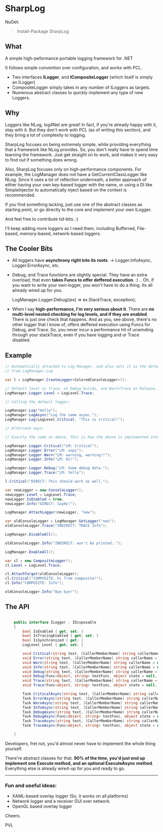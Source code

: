 SharpLog
========

NuGet:

> Install-Package SharpLog 

What
---

A simple high-peformance portable logging framework for .NET

It follows simple convention over configuration, and works with PCL.

- Two interfaces **ILogger**, and **ICompositeLogger** (which itself is simply an ILogger)
- CompositeLogger simply takes in any number of ILoggers as targets.
- Numerous abstract classes to quickly implement any type of new Loggers.

Why
---
   
Loggers like NLog, log4Net are great! In fact, if you're already happy with it, stay with it. But they don't work with PCL (as of writing this section), and they bring a lot of complexity to logging. 

SharpLog focuses on being extremely simple, while providing everything that a framework like NLog provides. So, you don't really have to spend time learning the framework. Just get straight on to work, and makes it very easy to find out if something does wrong. 

Also, SharpLog focuses only on high-performance components. For example, the LogManager does not have a GetCurrentClassLogger like NLog. Since it uses a lot of reflection underneath, a better approach of either having your own key-based logger with the name, or using a DI like SimpleInjector to automatically inject based on the context is recommended.

If you find something lacking, just use one of the abstract classes as starting point, or go directly to the core and implement your own ILogger. 

And feel free to contribute tid-bits. :) 

I'll keep adding more loggers as I need them, including Bufferred, File-based, memory-based, network-based loggers.

The Cooler Bits
---

- All loggers have **asynchrony right into its roots**. -> Logger.InfoAsync, Logger.ErrorAsync, etc.

- Debug, and Trace functions are slightly special. They have an extra overload, that even **takes Funcs to offer deffered execution**. :) .. Oh, if you want to write your own logger, you won't have to do a thing. Its all already wired up for you. 

    LogManager.Logger.Debug((ex) => ex.StackTrace, exception);

- When I say **high-performance, I'm very serious about it**. There are **no multi-level nested checking for log levels, and if they are enabled**. There is just one check that happens. And as you, see above, there's no other logger that I know of, offers deffered execution using Funcs for Debug, and Trace. So, you never incur a performance hit of unwinding through your stackTrace, even if you have logging and or Trace disabled.


Example
---

```C#
// Automatically attached to Log Manager, and also sets it as the default logger to be used
// from LogManager.Log

var l = LogManager.CreateLogger<ColoredConsoleLogger>();

// Default level is Trace, on Debug builds, and Warn+Trace on Release.
LogManager.Logger.Level = LogLevel.Trace;

// Calling the default logger:

LogManager.Log("Hello");
LogManager.LogAsync("Log the same async.");
LogManager.Log(LogLevel.Critical, "This is critical!");

// Alternate ways:

// Exactly the same as above. This is how the above is implemented internally.

LogManager.Logger.Critical("LM: Critical");
LogManager.Logger.Error("LM: oops");
LogManager.Logger.Warn("LM: warning, warning!!");
LogManager.Logger.Info("LM: Hi!");

LogManager.Logger.Debug("LM: Some debug data.");
LogManager.Logger.Trace("LM: Yello");

l.Critical("DIRECT: This should work as well.");

var newLogger = new ConsoleLogger();
newLogger.Level = LogLevel.Trace;
newLogger.IsEnabled = true;
newLogger.Info("DIRECT: SayHi!");

LogManager.AttachLogger(newLogger, "new");

var oldConsoleLogger = LogManager.GetLogger("new");
oldConsoleLogger.Trace("INDIRECT: TRACE Info");

LogManager.DisableAll();

oldConsoleLogger.Info("INDIRECT: won't be printed..");

LogManager.EnableAll();

var cl = new CompositeLogger();
cl.Level = LogLevel.Trace;

cl.AttachTarget(oldConsoleLogger);
cl.Critical("COMPOSITE: hi from composite!");
cl.Info("COMPOSITE: Info");

oldConsoleLogger.Info("Bye bye!");

```


The API
---

```C#

 	public interface ILogger : IDisposable
    {
        bool IsEnabled { get; set; }
        bool IsTracingEnabled { get; set; }
        bool IsSynchronized { get; }
        LogLevel Level { get; set; }

        void Critical(string text, [CallerMemberName] string callerName = null);
        void Error(string text, [CallerMemberName] string callerName = null);
        void Warn(string text, [CallerMemberName] string callerName = null);
        void Info(string text, [CallerMemberName] string callerName = null);
        void Debug(string text, [CallerMemberName] string callerName = null);
        void Debug(Func<object, string> textFunc, object state = null, [CallerMemberName] string callerName = null);
        void Trace(string text, [CallerMemberName] string callerName = null);
        void Trace(Func<object, string> textFunc, object state = null, [CallerMemberName] string callerName = null);

        Task CriticalAsync(string text, [CallerMemberName] string callerName = null);
        Task ErrorAsync(string text, [CallerMemberName] string callerName = null);
        Task WarnAsync(string text, [CallerMemberName] string callerName = null);
        Task InfoAsync(string text, [CallerMemberName] string callerName = null);
        Task DebugAsync(string text, [CallerMemberName] string callerName = null);
        Task DebugAsync(Func<object, string> textFunc, object state = null, [CallerMemberName] string callerName = null);
        Task TraceAsync(string text, [CallerMemberName] string callerName = null);
        Task TraceAsync(Func<object, string> textFunc, object state = null, [CallerMemberName] string callerName = null);

    }
```

Developers, fret not, you'd almost never have to implement the whole thing yourself. 

There're abstract classes for that. **90% of the time, you'd just end up implement one Execute method, and an optional ExecuteAsync method**. Everything else is already wired-up for you and ready to go.

---

### Fun and useful ideas:

- XAML-based overlay logger (So, it works on all platforms)
- Network logger and a receiver GUI over network.
- OpenGL based overlay logger

Cheers.

PVL
